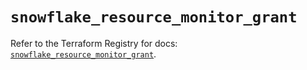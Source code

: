 # `snowflake_resource_monitor_grant`

Refer to the Terraform Registry for docs: [`snowflake_resource_monitor_grant`](https://registry.terraform.io/providers/snowflake-labs/snowflake/0.82.0/docs/resources/resource_monitor_grant).
